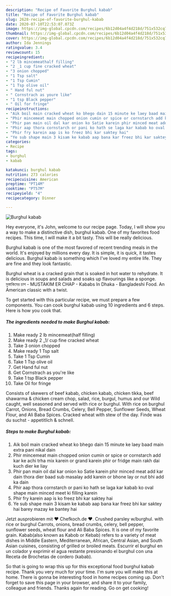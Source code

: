 ```yaml
---
description: "Recipe of Favorite Burghul kabab"
title: "Recipe of Favorite Burghul kabab"
slug: 2628-recipe-of-favorite-burghul-kabab
date: 2020-07-10T22:53:07.073Z
image: https://img-global.cpcdn.com/recipes/6b12d04a4f4d218d/751x532cq70/burghul-kabab-recipe-main-photo.jpg
thumbnail: https://img-global.cpcdn.com/recipes/6b12d04a4f4d218d/751x532cq70/burghul-kabab-recipe-main-photo.jpg
cover: https://img-global.cpcdn.com/recipes/6b12d04a4f4d218d/751x532cq70/burghul-kabab-recipe-main-photo.jpg
author: Ida Jennings
ratingvalue: 3.4
reviewcount: 15
recipeingredient:
- "2 lb mincemeathalf filling"
- "2 _1 cup fine cracked wheat"
- "3 onion chopped"
- "1 Tsp salt"
- "1 Tsp Cumin"
- "1 Tsp olive oil"
- " Hand ful nut"
- " Cornstrach as youre like"
- "1 tsp Black pepper"
- " Oil for fringe"
recipeinstructions:
- "Aik boil main cracked wheat ko bhego dain 15 minute ke laey baad main extra pani nikal dain"
- "Phir mincemeat main chopped onion cumin or spice or cornstarch add kar ke achi trha mix karein or grand karein phir or fridge main rakh dai kuch dier ke liay"
- "Phir pan main oil dal kar onion ko Satie karein phir minced meat add kar dain thora dier baad sub masalay add karein or bhone lay or nut bhi add ka dain"
- "Phir aap thora cornstarch or pani ko hath se laga kar kabab ko oval shape main minced meet ki filling karein"
- "Phir fry karein aap is ko freez bhi kar saktey hai"
- "Ye sub shape main 3 kisam ke kabab aap bana kar freez bhi kar saktey hai barey mazay ke bantey hai"
categories:
- Recipe
tags:
- burghul
- kabab

katakunci: burghul kabab 
nutrition: 273 calories
recipecuisine: American
preptime: "PT14M"
cooktime: "PT57M"
recipeyield: "4"
recipecategory: Dinner

---
```



![Burghul kabab](https://img-global.cpcdn.com/recipes/6b12d04a4f4d218d/751x532cq70/burghul-kabab-recipe-main-photo.jpg)

Hey everyone, it's John, welcome to our recipe page. Today, I will show you a way to make a distinctive dish, burghul kabab. One of my favorites food recipes. This time, I will make it a bit tasty. This will be really delicious.

Burghul kabab is one of the most favored of recent trending meals in the world. It's enjoyed by millions every day. It is simple, it is quick, it tastes delicious. Burghul kabab is something which I've loved my entire life. They are fine and they look fantastic.

Burghul wheat is a cracked grain that is soaked in hot water to rehydrate. It is delicious in soups and salads and soaks up flavourings like a sponge. মুস্তাকিমের চাপ - MUSTAKIM ER CHAP - Kababs In Dhaka - Bangladeshi Food. An American classic with a twist.


To get started with this particular recipe, we must prepare a few components. You can cook burghul kabab using 10 ingredients and 6 steps. Here is how you cook that.

<!--inarticleads1-->

##### The ingredients needed to make Burghul kabab:

1. Make ready 2 lb mincemeat(half filling)
1. Make ready 2 _1/ cup fine cracked wheat
1. Take 3 onion chopped
1. Make ready 1 Tsp salt
1. Take 1 Tsp Cumin
1. Take 1 Tsp olive oil
1. Get  Hand ful nut
1. Get  Cornstrach as you&#39;re like
1. Take 1 tsp Black pepper
1. Take  Oil for fringe


Consists of skewers of beef kabab, chicken kabab, chicken tikka, beef shawarma &amp; chicken cream chop, salad, rice, burgul, humus and our Wild caught, well seasoned and served with rice or burghul. With rice on burghul Carrot, Onions, Bread Crumbs, Celery, Bell Pepper, Sunflower Seeds, Wheat Flour, and Ali Baba Spices. Cracked wheat with stew of the day. Finde was du suchst - appetitlich &amp; schnell. 

<!--inarticleads2-->

##### Steps to make Burghul kabab:

1. Aik boil main cracked wheat ko bhego dain 15 minute ke laey baad main extra pani nikal dain
1. Phir mincemeat main chopped onion cumin or spice or cornstarch add kar ke achi trha mix karein or grand karein phir or fridge main rakh dai kuch dier ke liay
1. Phir pan main oil dal kar onion ko Satie karein phir minced meat add kar dain thora dier baad sub masalay add karein or bhone lay or nut bhi add ka dain
1. Phir aap thora cornstarch or pani ko hath se laga kar kabab ko oval shape main minced meet ki filling karein
1. Phir fry karein aap is ko freez bhi kar saktey hai
1. Ye sub shape main 3 kisam ke kabab aap bana kar freez bhi kar saktey hai barey mazay ke bantey hai


Jetzt ausprobieren mit ♥ Chefkoch.de ♥. Crushed parsley w/burghul. with rice or burghul Carrots, onions, bread crumbs, celery, bell pepper, sunflower seeds, wheat flour and Ali Baba Spices. It is one of my favorite grain. Kabab(also known as Kabob or Kebab) refers to a variety of meat dishes in Middle Eastern, Mediterranean, African, Central Asian, and South Asian cuisines, consisting of grilled or broiled meats. Escurrir el burghul en un colador y exprimir el agua restante presionando el burghul con una Receta de Brochetas de cordero (kabab). 

So that is going to wrap this up for this exceptional food burghul kabab recipe. Thank you very much for your time. I'm sure you will make this at home. There is gonna be interesting food in home recipes coming up. Don't forget to save this page in your browser, and share it to your family, colleague and friends. Thanks again for reading. Go on get cooking!
